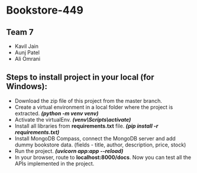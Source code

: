 # Bookstore-449

## Team 7
* Kavil Jain
* Aunj Patel
* Ali Omrani

## Steps to install project in your local (for Windows):
* Download the zip file of this project from the master branch.
* Create a virtual environment in a local folder where the project is extracted. ***(python -m venv venv)***
* Activate the virtualEnv. ***(venv\Scripts\activate)***
* Install all libraries from **requirements.txt** file. ***(pip install -r requirements.txt)***
* Install MongoDB Compass, connect the MongoDB server and add dummy bookstore data. (fields - title, author, description, price, stock)
* Run the project. ***(uvicorn app:app --reload)***
* In your browser, route to **localhost:8000/docs**. Now you can test all the APIs implemented in the project.


